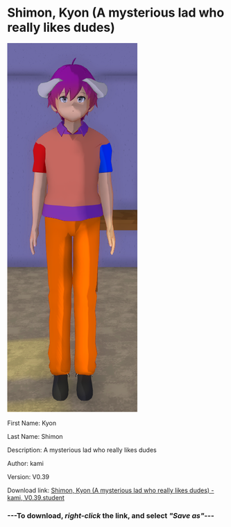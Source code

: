 # Shimon, Kyon (A mysterious lad who really likes dudes)

<img src = "https://raw.githubusercontent.com/Arbiter1223/Daigaku-Gurashi-Custom-Students/master/Students/Files/Shimon%2C%20Kyon%20(A%20mysterious%20lad%20who%20really%20likes%20dudes).png">

First Name: Kyon

Last Name: Shimon

Description: A mysterious lad who really likes dudes

Author: kami

Version: V0.39

Download link: <a href="https://raw.githubusercontent.com/Arbiter1223/Daigaku-Gurashi-Custom-Students/master/Students/Files/Shimon%2C%20Kyon%20(A%20mysterious%20lad%20who%20really%20likes%20dudes)%20-%20kami%2C%20V0.39.student">Shimon, Kyon (A mysterious lad who really likes dudes) - kami, V0.39.student</a>

### ---**To download, _right-click_ the link, and select _"Save as"_**---
